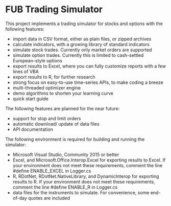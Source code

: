 # FUB Trading Simulator
This project implements a trading simulator for stocks and options with the following features:

* import data in CSV format, either as plain files, or zipped archives
* calculate indicators, with a growing library of standard indicators
* simulate stock trades. Currently only market orders are supported
* simulate option trades. Currently this is limited to cash-settled European-style options
* export results to Excel, where you can fully customize reports with a few lines of VBA
* export results to R, for further research
* strong focus on easy-to-use time-series APIs, to make coding a breeze
* multi-threaded optimizer engine
* demo algorithms to shorten your learning curve
* quick start guide

The following features are planned for the near future:

* support for stop and limit orders
* automatic download/ update of data files
* API documentation

The following environment is required for building and running the simulator:

* Microsoft Visual Studio, Community 2015 or better
* Excel, and Microsoft.Office.Interop.Excel for exporting results to Excel. If your environment does not meet these requirements, comment the line #define ENABLE_EXCEL in Logger.cs
* R, RDotNet, RDotNet.NativeLibrary, and DynamicInterop for exporting results to R. If your environment does not meet these requirements, comment the line #define ENABLE_R in Logger.cs
* data files for the instruments to simulate. For convenience, some end-of-day quotes are included


